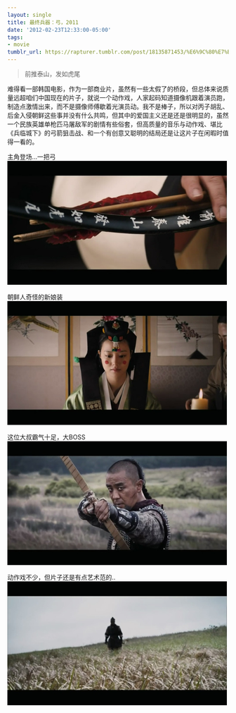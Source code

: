 ```yaml
---
layout: single
title: 最终兵器：弓，2011
date: '2012-02-23T12:33:00-05:00'
tags:
- movie
tumblr_url: https://rapturer.tumblr.com/post/18135871453/%E6%9C%80%E7%BB%88%E5%85%B5%E5%99%A8%E5%BC%932011
---
```

> 前推泰山，发如虎尾

难得看一部韩国电影，作为一部商业片，虽然有一些太假了的桥段，但总体来说质量远超咱们中国现在的片子，就说一个动作戏，人家起码知道摄像机跟着演员跑，制造点激情出来，而不是摄像师傅歇着光演员动。我不是棒子，所以对丙子胡乱、后金入侵朝鲜这些事并没有什么共鸣，但其中的爱国主义还是还是很明显的，虽然一个民族英雄单枪匹马屠敌军的剧情有些俗套，但高质量的音乐与动作戏、堪比《兵临城下》的弓箭狙击战、和一个有创意又聪明的结局还是让这片子在闲暇时值得一看的。

主角登场…一把弓 ![](/assets/img/tumblr_lzuwqkqeus1r0cnr9.jpg)

朝鲜人奇怪的新娘装 ![](/assets/img/tumblr_lzuwsx2saa1r0cnr9.jpg)

这位大叔霸气十足，大BOSS ![](/assets/img/tumblr_lzuwu3tome1r0cnr9.jpg)

动作戏不少，但片子还是有点艺术范的.. ![](/assets/img/tumblr_lzuwunuaql1r0cnr9.jpg)

